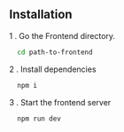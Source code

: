
## Installation

1 . Go the Frontend directory.
```bash
  cd path-to-frontend
```

2 . Install dependencies
```bash
  npm i
```
3 . Start the frontend server
```bash
  npm run dev
```
